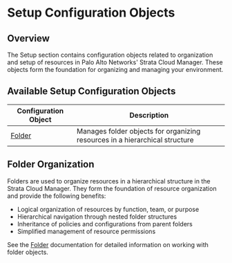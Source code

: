 # Setup Configuration Objects

## Overview

The Setup section contains configuration objects related to organization and setup of resources in Palo Alto Networks'
Strata Cloud Manager. These objects form the foundation for organizing and managing your environment.

## Available Setup Configuration Objects

| Configuration Object | Description                                                                 |
|----------------------|-----------------------------------------------------------------------------|
| [Folder](folder.md)  | Manages folder objects for organizing resources in a hierarchical structure |

## Folder Organization

Folders are used to organize resources in a hierarchical structure in the Strata Cloud Manager. They form the foundation
of resource organization and provide the following benefits:

- Logical organization of resources by function, team, or purpose
- Hierarchical navigation through nested folder structures
- Inheritance of policies and configurations from parent folders
- Simplified management of resource permissions

See the [Folder](folder.md) documentation for detailed information on working with folder objects.
